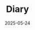 ---
title: "Diary"
featured_image: "/images/ocean-boat.png"
description: "Living life"
date: 2025-05-24
---
